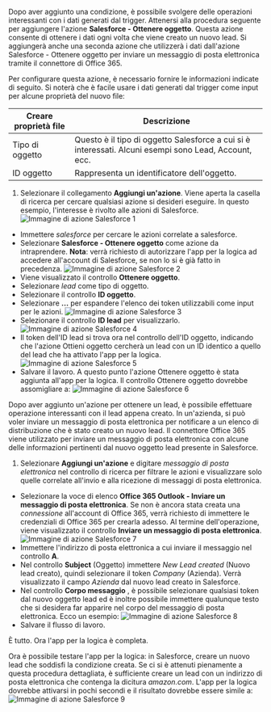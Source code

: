Dopo aver aggiunto una condizione, è possibile svolgere delle operazioni interessanti con i dati generati dal trigger. Attenersi alla procedura seguente per aggiungere l'azione **Salesforce - Ottenere oggetto**. Questa azione consente di ottenere i dati ogni volta che viene creato un nuovo lead. Si aggiungerà anche una seconda azione che utilizzerà i dati dall'azione Salesforce - Ottenere oggetto per inviare un messaggio di posta elettronica tramite il connettore di Office 365.

Per configurare questa azione, è necessario fornire le informazioni indicate di seguito. Si noterà che è facile usare i dati generati dal trigger come input per alcune proprietà del nuovo file:

|Creare proprietà file|Descrizione|
|---|---|
|Tipo di oggetto|Questo è il tipo di oggetto Salesforce a cui si è interessati. Alcuni esempi sono Lead, Account, ecc.|
|ID oggetto|Rappresenta un identificatore dell'oggetto.|


1. Selezionare il collegamento **Aggiungi un'azione**. Viene aperta la casella di ricerca per cercare qualsiasi azione si desideri eseguire. In questo esempio, l'interesse è rivolto alle azioni di Salesforce. ![Immagine di azione Salesforce 1](./media/connectors-create-api-salesforce/action-1.png)
- Immettere *salesforce* per cercare le azioni correlate a salesforce.
- Selezionare **Salesforce - Ottenere oggetto** come azione da intraprendere. **Nota**: verrà richiesto di autorizzare l'app per la logica ad accedere all'account di Salesforce, se non lo si è già fatto in precedenza. ![Immagine di azione Salesforce 2](./media/connectors-create-api-salesforce/action-2.png)
- Viene visualizzato il controllo **Ottenere oggetto**.
- Selezionare *lead* come tipo di oggetto.
- Selezionare il controllo **ID oggetto**.
- Selezionare **...** per espandere l'elenco dei token utilizzabili come input per le azioni. ![Immagine di azione Salesforce 3](./media/connectors-create-api-salesforce/action-3.png)
- Selezionare il controllo **ID lead** per visualizzarlo. ![Immagine di azione Salesforce 4](./media/connectors-create-api-salesforce/action-4.png)
- Il token dell'ID lead si trova ora nel controllo dell'ID oggetto, indicando che l'azione Ottieni oggetto cercherà un lead con un ID identico a quello del lead che ha attivato l'app per la logica. ![Immagine di azione Salesforce 5](./media/connectors-create-api-salesforce/action-5.png)
- Salvare il lavoro. A questo punto l'azione Ottenere oggetto è stata aggiunta all'app per la logica. Il controllo Ottenere oggetto dovrebbe assomigliare a: ![Immagine di azione Salesforce 6](./media/connectors-create-api-salesforce/action-6.png)

Dopo aver aggiunto un'azione per ottenere un lead, è possibile effettuare operazione interessanti con il lead appena creato. In un'azienda, si può voler inviare un messaggio di posta elettronica per notificare a un elenco di distribuzione che è stato creato un nuovo lead. Il connettore Office 365 viene utilizzato per inviare un messaggio di posta elettronica con alcune delle informazioni pertinenti dal nuovo oggetto lead presente in Salesforce.

1. Selezionare **Aggiungi un'azione** e digitare *messaggio di posta elettronica* nel controllo di ricerca per filtrare le azioni e visualizzare solo quelle correlate all'invio e alla ricezione di messaggi di posta elettronica.
- Selezionare la voce di elenco **Office 365 Outlook - Inviare un messaggio di posta elettronica**. Se non è ancora stata creata una *connessione* all'account di Office 365, verrà richiesto di immettere le credenziali di Office 365 per crearla adesso. Al termine dell'operazione, viene visualizzato il controllo **Inviare un messaggio di posta elettronica**. ![Immagine di azione Salesforce 7](./media/connectors-create-api-salesforce/action-7.png)
- Immettere l'indirizzo di posta elettronica a cui inviare il messaggio nel controllo **A**.
-  Nel controllo **Subject** (Oggetto) immettere *New Lead created* (Nuovo lead creato), quindi selezionare il token *Company* (Azienda). Verrà visualizzato il campo *Azienda* dal nuovo lead creato in Salesforce.
-  Nel controllo **Corpo messaggio** , è possibile selezionare qualsiasi token dal nuovo oggetto lead ed è inoltre possibile immettere qualunque testo che si desidera far apparire nel corpo del messaggio di posta elettronica. Ecco un esempio: ![Immagine di azione Salesforce 8](./media/connectors-create-api-salesforce/action-8.png)
- Salvare il flusso di lavoro.

È tutto. Ora l'app per la logica è completa.

Ora è possibile testare l'app per la logica: in Salesforce, creare un nuovo lead che soddisfi la condizione creata. Se ci si è attenuti pienamente a questa procedura dettagliata, è sufficiente creare un lead con un indirizzo di posta elettronica che contenga la dicitura *amazon.com*. L'app per la logica dovrebbe attivarsi in pochi secondi e il risultato dovrebbe essere simile a: ![Immagine di azione Salesforce 9](./media/connectors-create-api-salesforce/action-9.png)

<!---HONumber=AcomDC_0914_2016-->